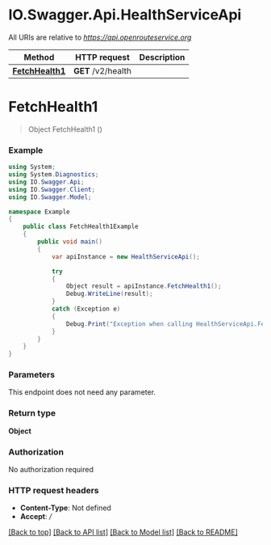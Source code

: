 # IO.Swagger.Api.HealthServiceApi

All URIs are relative to *https://api.openrouteservice.org*

Method | HTTP request | Description
------------- | ------------- | -------------
[**FetchHealth1**](HealthServiceApi.md#fetchhealth1) | **GET** /v2/health | 

<a name="fetchhealth1"></a>
# **FetchHealth1**
> Object FetchHealth1 ()



### Example
```csharp
using System;
using System.Diagnostics;
using IO.Swagger.Api;
using IO.Swagger.Client;
using IO.Swagger.Model;

namespace Example
{
    public class FetchHealth1Example
    {
        public void main()
        {
            var apiInstance = new HealthServiceApi();

            try
            {
                Object result = apiInstance.FetchHealth1();
                Debug.WriteLine(result);
            }
            catch (Exception e)
            {
                Debug.Print("Exception when calling HealthServiceApi.FetchHealth1: " + e.Message );
            }
        }
    }
}
```

### Parameters
This endpoint does not need any parameter.

### Return type

**Object**

### Authorization

No authorization required

### HTTP request headers

 - **Content-Type**: Not defined
 - **Accept**: */*

[[Back to top]](#) [[Back to API list]](../README.md#documentation-for-api-endpoints) [[Back to Model list]](../README.md#documentation-for-models) [[Back to README]](../README.md)
